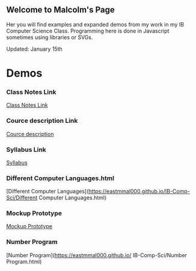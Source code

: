 ## Welcome to Malcolm's Page

Her you will find examples and expanded demos from my work in my IB Computer Science Class. Programming here is done in Javascript sometimes using libraries or SVGs. 

Updated: January 15th

# Demos

### Class Notes Link
  [Class Notes Link](https://github.com/eastmmal000/IB-Comp-Sci/blob/master/Class%20Notes.md)
### Cource description Link
  [Cource description](https://github.com/eastmmal000/IB-Comp-Sci/blob/master/Cource%20description.md)
### Syllabus Link
  [Syllabus](https://github.com/eastmmal000/IB-Comp-Sci/blob/master/Syllabus.md)
### Different Computer Languages.html 
  [Different Computer Languages](https://eastmmal000.github.io/IB-Comp-Sci/Different Computer Languages.html)
### Mockup Prototype
  [Mockup Prototype](https://eastmmal000.github.io/IB-Comp-Sci/Prototype.html)
### Number Program
  [Number Program](https://eastmmal000.github.io/ IB-Comp-Sci/Number Program.html) 
